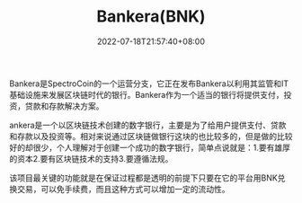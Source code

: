 ﻿---
weight: 
title: "Bankera(BNK)"
description: "Bankera是SpectroCoin的一个运营分支，它正在发布Bankera以利用其监管和IT基础设施来发展区块链时代的银行"
date: 2022-07-18T21:57:40+08:00
lastmod: 2022-07-18T16:45:40+08:00
draft: false
authors: ["qianxun"]
featuredImage: "bankerabnk.webp"
link: "https://www.528btc.com/ask/157768945129486.html"
tags: ["数字代币","Bankera(BNK)"]
categories: ["navigation"]
navigation: ["数字代币"]
lightgallery: true
toc: true
pinned: false
recommend: false
recommend1: false
---
Bankera是SpectroCoin的一个运营分支，它正在发布Bankera以利用其监管和IT基础设施来发展区块链时代的银行。Bankera作为一个适当的银行将提供支付，投资，贷款和存款解决方案。

ankera是一个以区块链技术创建的数字银行，主要是为了给用户提供支付、贷款和存款以及投资等。相对来说通过区块链做银行这块的也比较多的，但是做的比较好的却很少，个人理解对于创建一个成功的数字银行，简单点说就是：1.要有雄厚的资本2.要有区块链技术的支持3.要遵循法规。

该项目最关键的功能就是在保证过程都是透明的前提下只要在它的平台用BNK兑换交易，可以免手续费，而且这种方式可以增加一定的流动性。
